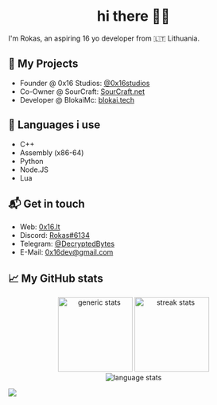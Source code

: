 <h1 align ="center">
  hi there 👋🏻
</h1>


I'm Rokas, an aspiring 16 yo developer from 🇱🇹 Lithuania.

## 🔧 My Projects
- Founder @ 0x16 Studios: [@0x16studios][0x16studios]
- Co-Owner @ SourCraft: [SourCraft.net][sourcraft]
- Developer @ BlokaiMc: [blokai.tech][blokai]

## 📜 Languages i use
- C++
- Assembly (x86-64)
- Python
- Node.JS
- Lua

## 📬 Get in touch
- Web: [0x16.lt][1]
- Discord: [Rokas#6134][2]
- Telegram: [@DecryptedBytes][3]
- E-Mail: [0x16dev@gmail.com][4]

## 📈 My GitHub stats
<p align="center">
    <img height="150em" src="https://github-readme-stats.vercel.app/api?username=370rokas&theme=nord&show_icons=true" alt="generic stats">
    <img height="150em" src="https://github-readme-streak-stats.herokuapp.com?user=370rokas&&theme=nord&show_icons=true" alt="streak stats"/>
    <br>
    <img src="https://github-readme-stats.vercel.app/api/top-langs/?username=370rokas&theme=nord&show_icons=true" alt="language stats">
</p>

[1]: https://0x16.lt/
[2]: https://discord.com/users/851859069987323904
[3]: https://t.me/DecryptedBytes
[4]: mailto:0x16dev@gmail.com

[0x16studios]: https://github.com/0x16studios/
[sourcraft]: https://sourcraft.net/
[blokai]: https://blokai.tech/

![](https://hit.yhype.me/github/profile?user_id=58791226)
